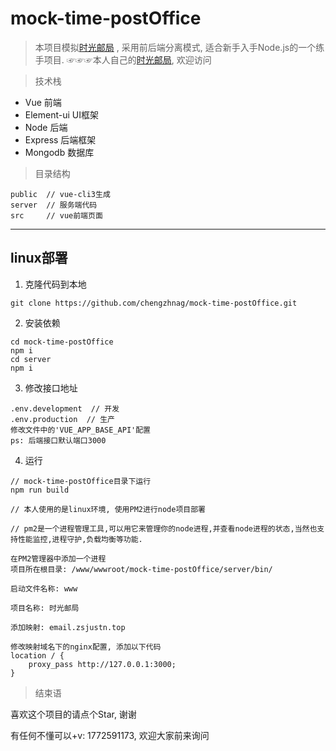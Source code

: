 # mock-time-postOffice

> 本项目模拟[时光邮局](https://www.hi2future.com/) , 采用前后端分离模式, 适合新手入手Node.js的一个练手项目. ☞☞☞本人自己的[时光邮局](http://email.zsjustn.top/), 欢迎访问

> 技术栈
- Vue 前端
- Element-ui UI框架
- Node 后端
- Express 后端框架
- Mongodb 数据库

> 目录结构

```
public  // vue-cli3生成
server  // 服务端代码
src     // vue前端页面
```


---
## linux部署
1. 克隆代码到本地

```
git clone https://github.com/chengzhnag/mock-time-postOffice.git
```

2. 安装依赖

```
cd mock-time-postOffice
npm i
cd server
npm i
```

3. 修改接口地址

```
.env.development  // 开发
.env.production  // 生产
修改文件中的'VUE_APP_BASE_API'配置
ps: 后端接口默认端口3000
```

4. 运行

```
// mock-time-postOffice目录下运行
npm run build

// 本人使用的是linux环境, 使用PM2进行node项目部署

// pm2是一个进程管理工具,可以用它来管理你的node进程,并查看node进程的状态,当然也支持性能监控,进程守护,负载均衡等功能.

在PM2管理器中添加一个进程
项目所在根目录: /www/wwwroot/mock-time-postOffice/server/bin/  

启动文件名称: www

项目名称: 时光邮局 

添加映射: email.zsjustn.top

修改映射域名下的nginx配置, 添加以下代码
location / {
	proxy_pass http://127.0.0.1:3000;
}

```





> 结束语

喜欢这个项目的请点个Star, 谢谢

有任何不懂可以+v: 1772591173, 欢迎大家前来询问

